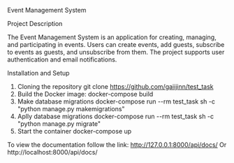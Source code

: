 Event Management System

Project Description

The Event Management System is an application for creating, managing, and participating in events. Users can create events, add guests, subscribe to events as guests, and unsubscribe from them. The project supports user authentication and email notifications.

Installation and Setup

1) Cloning the repository
git clone https://github.com/gaiijinn/test_task
2) Build the Docker image:
docker-compose build
3) Make database migrations
docker-compose run --rm test_task sh -c "python manage.py makemigrations"
4) Aplly database migrations
docker-compose run --rm test_task sh -c "python manage.py migrate"
5) Start the container
docker-compose up

To view the documentation follow the link:
http://127.0.0.1:8000/api/docs/
Or
http://localhost:8000/api/docs/
